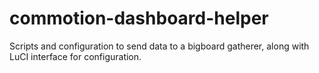 commotion-dashboard-helper
==========================

Scripts and configuration to send data to a bigboard gatherer, along with LuCI interface for configuration.

